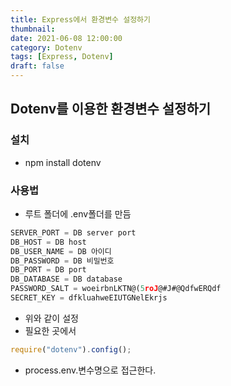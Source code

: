 ```yaml
---
title: Express에서 환경변수 설정하기
thumbnail: 
date: 2021-06-08 12:00:00
category: Dotenv
tags: [Express, Dotenv]
draft: false
---
```


## Dotenv를 이용한 환경변수 설정하기

### 설치

- npm install dotenv

### 사용법

- 루트 폴더에 .env폴더를 만듬

```jsx
SERVER_PORT = DB server port
DB_HOST = DB host
DB_USER_NAME = DB 아이디
DB_PASSWORD = DB 비밀번호
DB_PORT = DB port
DB_DATABASE = DB database
PASSWORD_SALT = woeirbnLKTN@(5roJ@#J#@QdfwERQdf
SECRET_KEY = dfkluahweEIUTGNelEkrjs
```

- 위와 같이 설정
- 필요한 곳에서

```jsx
require("dotenv").config();
```

- process.env.변수명으로 접근한다.